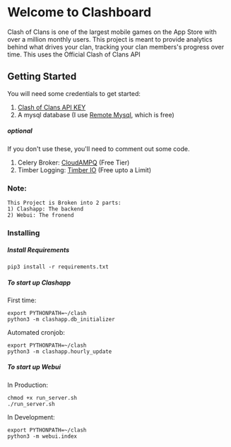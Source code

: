 # Welcome to Clashboard

Clash of Clans is one of the largest mobile games on the App Store
with over a million monthly users. This project is meant to provide 
analytics behind what drives your clan, tracking your clan members's progress
over time. This uses the Official Clash of Clans API


## Getting Started

You will need some credentials to get started:

1) [Clash of Clans API KEY](https://developer.clashofclans.com/#/login)
2) A mysql database (I use [Remote Mysql](https://remotemysql.com/), which is free)

##### optional

If you don't use these, you'll need to comment out some code.

1) Celery Broker: [CloudAMPQ](https://www.cloudamqp.com/) (Free Tier)
2) Timber Logging: [Timber IO](https://timber.io/) (Free upto a Limit)

### Note:
```
This Project is Broken into 2 parts:
1) Clashapp: The backend
2) Webui: The fronend
```

### Installing
##### Install Requirements
```
pip3 install -r requirements.txt
```

##### To start up Clashapp
First time:
```
export PYTHONPATH=~/clash
python3 -m clashapp.db_initializer
```
Automated cronjob:
```
export PYTHONPATH=~/clash
python3 -m clashapp.hourly_update
```

##### To start up Webui
In Production:
```
chmod +x run_server.sh
./run_server.sh
```

In Development:
```
export PYTHONPATH=~/clash
python3 -m webui.index
```
